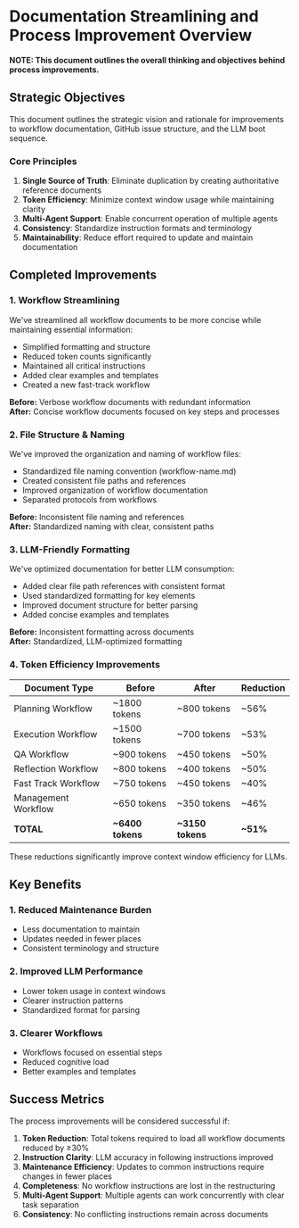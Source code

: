# Documentation Streamlining and Process Improvement Overview

**NOTE: This document outlines the overall thinking and objectives behind process improvements.**

## Strategic Objectives

This document outlines the strategic vision and rationale for improvements to workflow documentation, GitHub issue structure, and the LLM boot sequence.

### Core Principles

1. **Single Source of Truth**: Eliminate duplication by creating authoritative reference documents
2. **Token Efficiency**: Minimize context window usage while maintaining clarity
3. **Multi-Agent Support**: Enable concurrent operation of multiple agents
4. **Consistency**: Standardize instruction formats and terminology
5. **Maintainability**: Reduce effort required to update and maintain documentation

## Completed Improvements

### 1. Workflow Streamlining

We've streamlined all workflow documents to be more concise while maintaining essential information:

- Simplified formatting and structure
- Reduced token counts significantly
- Maintained all critical instructions
- Added clear examples and templates
- Created a new fast-track workflow

**Before:** Verbose workflow documents with redundant information  
**After:** Concise workflow documents focused on key steps and processes

### 2. File Structure & Naming

We've improved the organization and naming of workflow files:

- Standardized file naming convention (workflow-name.md)
- Created consistent file paths and references
- Improved organization of workflow documentation
- Separated protocols from workflows

**Before:** Inconsistent file naming and references  
**After:** Standardized naming with clear, consistent paths

### 3. LLM-Friendly Formatting

We've optimized documentation for better LLM consumption:

- Added clear file path references with consistent format
- Used standardized formatting for key elements
- Improved document structure for better parsing
- Added concise examples and templates

**Before:** Inconsistent formatting across documents  
**After:** Standardized, LLM-optimized formatting

### 4. Token Efficiency Improvements

| Document Type | Before | After | Reduction |
|---------------|--------|-------|-----------|
| Planning Workflow | ~1800 tokens | ~800 tokens | ~56% |
| Execution Workflow | ~1500 tokens | ~700 tokens | ~53% |
| QA Workflow | ~900 tokens | ~450 tokens | ~50% |
| Reflection Workflow | ~800 tokens | ~400 tokens | ~50% |
| Fast Track Workflow | ~750 tokens | ~450 tokens | ~40% |
| Management Workflow | ~650 tokens | ~350 tokens | ~46% |
| **TOTAL** | **~6400 tokens** | **~3150 tokens** | **~51%** |

These reductions significantly improve context window efficiency for LLMs.

## Key Benefits

### 1. Reduced Maintenance Burden
- Less documentation to maintain
- Updates needed in fewer places
- Consistent terminology and structure

### 2. Improved LLM Performance
- Lower token usage in context windows
- Clearer instruction patterns
- Standardized format for parsing

### 3. Clearer Workflows
- Workflows focused on essential steps
- Reduced cognitive load
- Better examples and templates

## Success Metrics

The process improvements will be considered successful if:

1. **Token Reduction**: Total tokens required to load all workflow documents reduced by ≥30%
2. **Instruction Clarity**: LLM accuracy in following instructions improved
3. **Maintenance Efficiency**: Updates to common instructions require changes in fewer places
4. **Completeness**: No workflow instructions are lost in the restructuring
5. **Multi-Agent Support**: Multiple agents can work concurrently with clear task separation
6. **Consistency**: No conflicting instructions remain across documents